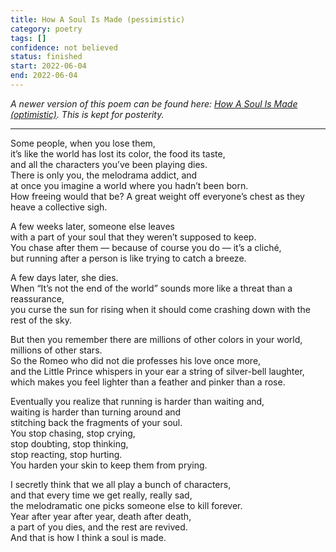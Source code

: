 ```yaml
---
title: How A Soul Is Made (pessimistic)
category: poetry
tags: []
confidence: not believed
status: finished
start: 2022-06-04
end: 2022-06-04
---
```


*A newer version of this poem can be found here: [How A Soul Is Made (optimistic)](/posts/soul). This is kept for posterity.*

---

Some people, when you lose them,  
it’s like the world has lost its color, the food its taste,  
and all the characters you’ve been playing dies.  
There is only you, the melodrama addict, and  
at once you imagine a world where you hadn’t been born.  
How freeing would that be? A great weight off everyone’s chest as they heave a collective sigh.  

A few weeks later, someone else leaves  
with a part of your soul that they weren’t supposed to keep.  
You chase after them — because of course you do — it’s a cliché,  
but running after a person is like trying to catch a breeze.  

A few days later, she dies.  
When “It’s not the end of the world” sounds more like a threat than a reassurance,  
you curse the sun for rising when it should come crashing down with the rest of the sky.  

But then you remember there are millions of other colors in your world, millions of other stars.  
So the Romeo who did not die professes his love once more,  
and the Little Prince whispers in your ear a string of silver-bell laughter,  
which makes you feel lighter than a feather and pinker than a rose.  

Eventually you realize that running is harder than waiting and,  
waiting is harder than turning around and  
stitching back the fragments of your soul.  
You stop chasing, stop crying,  
stop doubting, stop thinking,  
stop reacting, stop hurting.  
You harden your skin to keep them from prying.  

I secretly think that we all play a bunch of characters,  
and that every time we get really, really sad,  
the melodramatic one picks someone else to kill forever.  
Year after year after year, death after death,  
a part of you dies, and the rest are revived.  
And that is how I think a soul is made.  

